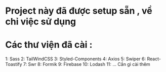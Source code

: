 # Project này đã được setup sẵn , về chỉ việc sử dụng

# Các thư viện đã cài :

1: Sass
2: TailWindCSS
3: Styled-Components
4: Axios
5: Swiper
6: React-Toastify
7: Swr
8: Formik
9: Firebase
10: Lodash
11: ... Cần gì cài thêm
